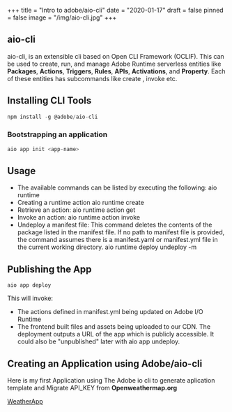 +++
title = "Intro to adobe/aio-cli"
date = "2020-01-17"
draft = false
pinned = false
image = "/img/aio-cli.jpg"
+++

## aio-cli
aio-cli, is an extensible cli based on Open CLI Framework (OCLIF). This can be used to create, run, and manage Adobe Runtime serverless entities like **Packages**, **Actions**, **Triggers**, **Rules**, **APIs**, **Activations**, and **Property**. Each of these entities has subcommands like create , invoke etc.

## Installing CLI Tools

```js
npm install -g @adobe/aio-cli
```
### Bootstrapping an application

```js
aio app init <app-name>
```
## Usage
* The available commands can be listed by executing the following:
    aio runtime
* Creating a runtime action
    aio runtime create <action name> <path to js or zip file>
* Retrieve an action:
    aio runtime action get <action name>
* Invoke an action: 
    aio runtime action invoke <action name> <optional parameters>
* Undeploy a manifest file: This command deletes the contents of the package listed in the manifest file. If no path to manifest file is provided, the command assumes there is a manifest.yaml or manifest.yml file in the current working directory.
    aio runtime deploy undeploy -m <path to manifest.yaml file>
## Publishing the App

    aio app deploy

This will invoke:

* The actions defined in manifest.yml being updated on Adobe I/O Runtime
* The frontend built files and assets being uploaded to our CDN.
The deployment outputs a URL of the app which is publicly accessible. It could also be "unpublished" later with aio app undeploy.

## Creating an Application using Adobe/aio-cli
Here is my first Application using The Adobe io cli to generate aplication template and Migrate API_KEY from **Openweathermap.org**

[WeatherApp](https://github.com/chiarabdy/WeatherApp)
